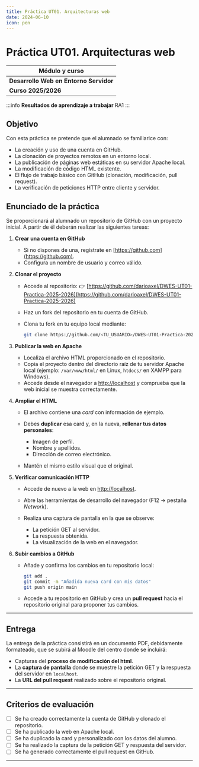 ```yaml
---
title: Práctica UT01. Arquitecturas web 
date: 2024-06-10
icon: pen
---
```


# Práctica UT01. Arquitecturas web

| Módulo y curso |
| --- |
| **Desarrollo Web en Entorno Servidor** |
|**Curso 2025/2026**|

:::info
**Resultados de aprendizaje a trabajar**
RA1
:::

## Objetivo

Con esta práctica se pretende que el alumnado se familiarice con:

* La creación y uso de una cuenta en GitHub.
* La clonación de proyectos remotos en un entorno local.
* La publicación de páginas web estáticas en su servidor Apache local.
* La modificación de código HTML existente.
* El flujo de trabajo básico con GitHub (clonación, modificación, pull request).
* La verificación de peticiones HTTP entre cliente y servidor.

## Enunciado de la práctica

Se proporcionará al alumnado un repositorio de GitHub con un proyecto inicial. A partir de él deberán realizar las siguientes tareas:

1. **Crear una cuenta en GitHub**

   * Si no dispones de una, regístrate en [https://github.com](https://github.com).
   * Configura un nombre de usuario y correo válido.

2. **Clonar el proyecto**

   * Accede al repositorio:
     👉 [https://github.com/darioaxel/DWES-UT01-Practica-2025-2026](https://github.com/darioaxel/DWES-UT01-Practica-2025-2026)
   * Haz un fork del repositorio en tu cuenta de GitHub.
   * Clona tu fork en tu equipo local mediante:

     ```bash
     git clone https://github.com/<TU_USUARIO>/DWES-UT01-Practica-2025-2026.git
     ```

3. **Publicar la web en Apache**

   * Localiza el archivo HTML proporcionado en el repositorio.
   * Copia el proyecto dentro del directorio raíz de tu servidor Apache local (ejemplo: `/var/www/html/` en Linux, `htdocs/` en XAMPP para Windows).
   * Accede desde el navegador a [http://localhost](http://localhost) y comprueba que la web inicial se muestra correctamente.

4. **Ampliar el HTML**

   * El archivo contiene una *card* con información de ejemplo.
   * Debes **duplicar** esa card y, en la nueva, **rellenar tus datos personales**:

     * Imagen de perfil.
     * Nombre y apellidos.
     * Dirección de correo electrónico.
   * Mantén el mismo estilo visual que el original.

5. **Verificar comunicación HTTP**

   * Accede de nuevo a la web en [http://localhost](http://localhost).
   * Abre las herramientas de desarrollo del navegador (F12 → pestaña *Network*).
   * Realiza una captura de pantalla en la que se observe:

     * La petición GET al servidor.
     * La respuesta obtenida.
     * La visualización de la web en el navegador.

6. **Subir cambios a GitHub**

   * Añade y confirma los cambios en tu repositorio local:

     ```bash
     git add .
     git commit -m "Añadida nueva card con mis datos"
     git push origin main
     ```
   * Accede a tu repositorio en GitHub y crea un **pull request** hacia el repositorio original para proponer tus cambios.

---

## Entrega

La entrega de la práctica consistirá en un documento PDF, debidamente formateado, que se subirá al Moodle del centro donde se incluirá:
  
* Capturas del **proceso de modificación del html**.
* La **captura de pantalla** donde se muestre la petición GET y la respuesta del servidor en `localhost`.
* La **URL del pull request** realizado sobre el repositorio original.

---

## Criterios de evaluación

* [ ] Se ha creado correctamente la cuenta de GitHub y clonado el repositorio.
* [ ] Se ha publicado la web en Apache local.
* [ ] Se ha duplicado la card y personalizado con los datos del alumno.
* [ ] Se ha realizado la captura de la petición GET y respuesta del servidor.
* [ ] Se ha generado correctamente el pull request en GitHub.

---

